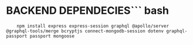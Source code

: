 # BACKEND DEPENDECIES``` bash
        npm install express express-session graphql @apollo/server @graphql-tools/merge bcryptjs connect-mongodb-session dotenv graphql-passport passport mongoose
```
